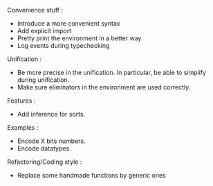 
Convenience stuff :
* Introduce a more convenient syntax
* Add explicit import
* Pretty print the environment in a better way
* Log events during typechecking

Unification :
* Be more precise in the unification. In particular, be able to simplify during unification.
* Make sure eliminators in the environment are used correctly.

Features :
* Add inference for sorts.

Examples :
* Encode X bits numbers.
* Encode datatypes.

Refactoring/Coding style :
* Replace some handmade functions by generic ones
